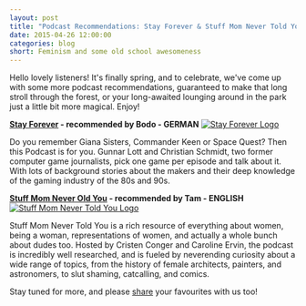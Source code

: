 ```yaml
---
layout: post
title: "Podcast Recommendations: Stay Forever & Stuff Mom Never Told You"
date: 2015-04-26 12:00:00
categories: blog
short: Feminism and some old school awesomeness
---
```

Hello lovely listeners!
It's finally spring, and to celebrate, we've come up with some more podcast recommendations, guaranteed to make that long stroll through the forest, or your long-awaited lounging around in the park just a little bit more magical. Enjoy! 

**[Stay Forever](http://www.stayforever.de) - recommended by Bodo - GERMAN**
[![Stay Forever Logo](/images/recommentaions-3/stay_forever_website_logo.png)](http://www.stayforever.de)

Do you remember Giana Sisters, Commander Keen or Space Quest? Then this
Podcast is for you. Gunnar Lott and Christian Schmidt, two former computer game
journalists, pick one game per episode and talk about it. With lots of background stories about the makers and their deep knowledge of the gaming industry of the 80s and 90s.


**[Stuff Mom Never Old You](http://www.stuffmomnevertoldyou.com) - recommended by Tam - ENGLISH**
[![Stuff Mom Never Told You Logo](/images/recommendations-3/stmnty-logo-blue-2.png)](http://www.stuffmomnevertoldyou.com)

Stuff Mom Never Told You is a rich resource of everything about women, being a woman, representations of women, and actually a whole bunch about dudes too. Hosted by Cristen Conger and Caroline Ervin, the podcast is incredibly well researched, and is fueled by neverending curiosity about a wide range of topics, from the history of female architects, painters, and astronomers, to slut shaming, catcalling, and comics. 

Stay tuned for more, and please [share](https://twitter.com/bitsofberlin) your favourites with us too!
